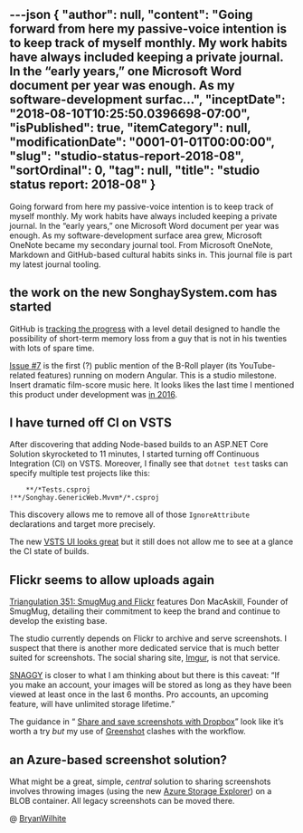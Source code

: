 ---json
{
  "author": null,
  "content": "Going forward from here my passive-voice intention is to keep track of myself monthly. My work habits have always included keeping a private journal. In the “early years,” one Microsoft Word document per year was enough. As my software-development surfac...",
  "inceptDate": "2018-08-10T10:25:50.0396698-07:00",
  "isPublished": true,
  "itemCategory": null,
  "modificationDate": "0001-01-01T00:00:00",
  "slug": "studio-status-report-2018-08",
  "sortOrdinal": 0,
  "tag": null,
  "title": "studio status report: 2018-08"
}
---

Going forward from here my passive-voice intention is to keep track of myself monthly. My work habits have always included keeping a private journal. In the “early years,” one Microsoft Word document per year was enough. As my software-development surface area grew, Microsoft OneNote became my secondary journal tool. From Microsoft OneNote, Markdown and GitHub-based cultural habits sinks in. This journal file is part my latest journal tooling.

## the work on the new SonghaySystem.com has started

GitHub is [tracking the progress](https://github.com/BryanWilhite/Songhay.Dashboard/issues) with a level detail designed to handle the possibility of short-term memory loss from a guy that is not in his twenties with lots of spare time.

[Issue #7](https://github.com/BryanWilhite/Songhay.Dashboard/issues/7) is the first (?) public mention of the B-Roll player (its YouTube-related features) running on modern Angular. This is a studio milestone. Insert dramatic film-score music here. It looks likes the last time I mentioned this product under development was [in 2016](http://songhayblog.azurewebsites.net/blog/entry/my-autofac-packages-drama).

## I have turned off CI on VSTS

After discovering that adding Node-based builds to an ASP.NET Core Solution skyrocketed to 11 minutes, I started turning off Continuous Integration (CI) on VSTS. Moreover, I finally see that `dotnet test` tasks can specify multiple test projects like this:

        **/*Tests.csproj
    !**/Songhay.GenericWeb.Mvvm*/*.csproj

This discovery allows me to remove all of those `IgnoreAttribute` declarations and target more precisely.

The new [VSTS UI looks great](https://twitter.com/BryanWilhite/status/1024687355158884354) but it still does not allow me to see at a glance the CI state of builds.

## Flickr seems to allow uploads again

[Triangulation 351: SmugMug and Flickr](https://www.youtube.com/watch?v=pIboZj-gb7Q) features Don MacAskill, Founder of SmugMug, detailing their commitment to keep the brand and continue to develop the existing base.

The studio currently depends on Flickr to archive and serve screenshots. I suspect that there is another more dedicated service that is much better suited for screenshots. The social sharing site, [Imgur](https://imgur.com/), is not that service.

[SNAGGY](https://snag.gy/) is closer to what I am thinking about but there is this caveat: “If you make an account, your images will be stored as long as they have been viewed at least once in the last 6 months. Pro accounts, an upcoming feature, will have unlimited storage lifetime.”

The guidance in “ [Share and save screenshots with Dropbox](https://www.dropbox.com/help/photos-videos/screenshots)” look like it’s worth a try *but* my use of [Greenshot](https://chocolatey.org/packages/greenshot) clashes with the workflow.

## an Azure-based screenshot solution?

What might be a great, simple, *central* solution to sharing screenshots involves throwing images (using the new [Azure Storage Explorer](https://azure.microsoft.com/en-us/features/storage-explorer/)) on a BLOB container. All legacy screenshots can be moved there.

@ [BryanWilhite](https://twitter.com/bryanwilhite)
